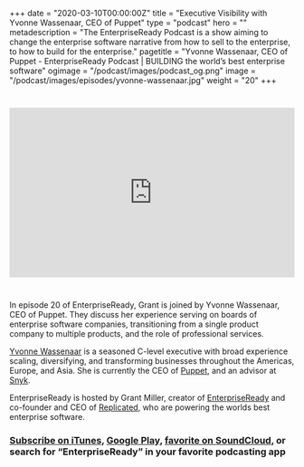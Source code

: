 +++
date = "2020-03-10T00:00:00Z"
title = "Executive Visibility with Yvonne Wassenaar, CEO of Puppet"
type = "podcast"
hero = ""
metadescription = "The EnterpriseReady Podcast is a show aiming to change the enterprise software narrative from how to sell to the enterprise, to how to build for the enterprise."
pagetitle = "Yvonne Wassenaar, CEO of Puppet - EnterpriseReady Podcast | BUILDING the world’s best enterprise software"
ogimage = "/podcast/images/podcast_og.png"
image = "/podcast/images/episodes/yvonne-wassenaar.jpg"
weight = "20"
+++

<div style="margin: 40px 0; width:100%;"><iframe width="100%" height="300" scrolling="no" frameborder="no" allow="autoplay" src="https://w.soundcloud.com/player/?url=https%3A//api.soundcloud.com/tracks/717532729&color=%23ff5500&auto_play=false&hide_related=false&show_comments=true&show_user=true&show_reposts=false&show_teaser=true&visual=true"></iframe></div>


In episode 20 of EnterpriseReady, Grant is joined by Yvonne Wassenaar, CEO of Puppet. They discuss her experience serving on boards of enterprise software companies, transitioning from a single product company to multiple products, and the role of professional services.

[Yvonne Wassenaar](https://twitter.com/ytechdata) is a seasoned C-level executive with broad experience scaling, diversifying, and transforming businesses throughout the Americas, Europe, and Asia. She is currently the CEO of [Puppet](https://puppet.com/), and an advisor at [Snyk](https://snyk.io/).

EnterpriseReady is hosted by Grant Miller, creator of [EnterpriseReady](https://www.enterpriseready.io/) and co-founder and CEO of [Replicated](https://www.replicated.com), who are powering the worlds best enterprise software.

### [Subscribe on iTunes](https://podcasts.apple.com/us/podcast/ep-9-device-management-with-zack-blum-of-fleetsmith/id1437951282?i=1000440717152), [Google Play](https://play.google.com/music/listen?u=0#/ps/Iq3uifjva44tdvm2orhu4apvjtu), [favorite on SoundCloud](https://soundcloud.com/heavybit/sets/enterpriseready), or search for “EnterpriseReady” in your favorite podcasting app
